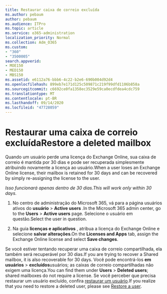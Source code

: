 ```yaml
---
title: Restaurar caixa de correio excluída
ms.author: pebaum
author: pebaum
ms.audience: ITPro
ms.topic: article
ms.service: o365-administration
localization_priority: Normal
ms.collection: Adm_O365
ms.custom:
- "360"
- "3500005"
search.appverid:
- MOE150
- MED150
- MBS150
ms.assetid: e6112a76-bbb6-4c22-b2e6-690b004d92d4
ms.openlocfilehash: 899eb7e171d125c509871c219f99dfd1106b858a
ms.sourcegitcommit: c6692ce0fa1358ec3529e59ca0ecdfdea4cdc759
ms.translationtype: MT
ms.contentlocale: pt-BR
ms.lasthandoff: 09/14/2020
ms.locfileid: "47728059"
---
```

# <a name="restore-a-deleted-mailbox"></a><span data-ttu-id="b6b2f-102">Restaurar uma caixa de correio excluída</span><span class="sxs-lookup"><span data-stu-id="b6b2f-102">Restore a deleted mailbox</span></span>

<span data-ttu-id="b6b2f-103">Quando um usuário perde uma licença do Exchange Online, sua caixa de correio é mantida por 30 dias e pode ser recuperada simplesmente atribuindo novamente a licença ao usuário.</span><span class="sxs-lookup"><span data-stu-id="b6b2f-103">When a user loses an Exchange Online license, their mailbox is retained for 30 days and can be recovered by simply re-assigning the license to the user.</span></span>
  
 <span data-ttu-id="b6b2f-104">*Isso funcionará apenas dentro de 30 dias.*</span><span class="sxs-lookup"><span data-stu-id="b6b2f-104">*This will work only within 30 days.*</span></span>  
  
1. <span data-ttu-id="b6b2f-105">No centro de administração do Microsoft 365, vá para a página usuários ativos do **usuário** \> **Active users** .</span><span class="sxs-lookup"><span data-stu-id="b6b2f-105">In the Microsoft 365 admin center, go to the **Users** \> **Active users** page.</span></span> <span data-ttu-id="b6b2f-106">Selecione o usuário em questão.</span><span class="sxs-lookup"><span data-stu-id="b6b2f-106">Select the user in question.</span></span>

2. <span data-ttu-id="b6b2f-107">Na guia **licenças e aplicativos** , atribua a licença do Exchange Online e selecione **salvar alterações**.</span><span class="sxs-lookup"><span data-stu-id="b6b2f-107">On the **Licenses and Apps** tab, assign the Exchange Online license and select **Save changes**.</span></span>

<span data-ttu-id="b6b2f-108">Se você estiver tentando recuperar uma caixa de correio compartilhada, ela também será recuperável por 30 dias.</span><span class="sxs-lookup"><span data-stu-id="b6b2f-108">If you are trying to recover a Shared mailbox, it is also recoverable for 30 days.</span></span> <span data-ttu-id="b6b2f-109">Você pode encontrá-los **em usuários** \> **excluídos**usuários; as caixas de correio compartilhadas não exigem uma licença.</span><span class="sxs-lookup"><span data-stu-id="b6b2f-109">You can find them under **Users** \> **Deleted users**; shared mailboxes do not require a license.</span></span> <span data-ttu-id="b6b2f-110">Se você perceber que precisa restaurar um usuário excluído, confira [restaurar um usuário](https://docs.microsoft.com/microsoft-365/admin/add-users/restore-user).</span><span class="sxs-lookup"><span data-stu-id="b6b2f-110">If you realize that you need to restore a deleted user, please see [Restore a user](https://docs.microsoft.com/microsoft-365/admin/add-users/restore-user).</span></span>
  